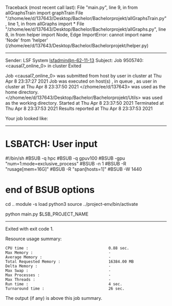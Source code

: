 Traceback (most recent call last):
  File "main.py", line 9, in <module>
    from allGraphsTrain import graphTrain
  File "/zhome/ee/d/137643/Desktop/Bachelor/Bachelorprojekt/allGraphsTrain.py", line 1, in <module>
    from allGraphs import *
  File "/zhome/ee/d/137643/Desktop/Bachelor/Bachelorprojekt/allGraphs.py", line 8, in <module>
    from helper import Node, Edge
ImportError: cannot import name 'Node' from 'helper' (/zhome/ee/d/137643/Desktop/Bachelor/Bachelorprojekt/helper.py)

------------------------------------------------------------
Sender: LSF System <lsfadmin@n-62-11-13>
Subject: Job 9505740: <causal7_online_0> in cluster <dcc> Exited

Job <causal7_online_0> was submitted from host <n-62-30-2> by user <s183905> in cluster <dcc> at Thu Apr  8 23:37:27 2021
Job was executed on host(s) <n-62-11-13>, in queue <gpuv100>, as user <s183905> in cluster <dcc> at Thu Apr  8 23:37:50 2021
</zhome/ee/d/137643> was used as the home directory.
</zhome/ee/d/137643/Desktop/Bachelor/Bachelorprojekt/Utils> was used as the working directory.
Started at Thu Apr  8 23:37:50 2021
Terminated at Thu Apr  8 23:37:53 2021
Results reported at Thu Apr  8 23:37:53 2021

Your job looked like:

------------------------------------------------------------
# LSBATCH: User input
#!/bin/sh
#BSUB -q hpc
#BSUB -q gpuv100
#BSUB -gpu "num=1:mode=exclusive_process"
#BSUB -n 1
#BSUB -R "rusage[mem=16G]"
#BSUB -R "span[hosts=1]"
#BSUB -W 1440
# end of BSUB options
cd ..
module -s load python3
source ../project-env/bin/activate

python main.py $LSB_PROJECT_NAME


------------------------------------------------------------

Exited with exit code 1.

Resource usage summary:

    CPU time :                                   0.88 sec.
    Max Memory :                                 -
    Average Memory :                             -
    Total Requested Memory :                     16384.00 MB
    Delta Memory :                               -
    Max Swap :                                   -
    Max Processes :                              -
    Max Threads :                                -
    Run time :                                   4 sec.
    Turnaround time :                            26 sec.

The output (if any) is above this job summary.


